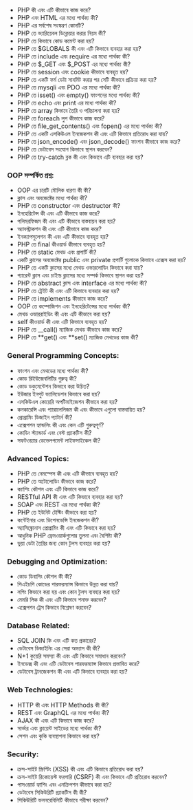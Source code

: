 -   PHP কী এবং এটি কীভাবে কাজ করে?
-   PHP এবং HTML এর মধ্যে পার্থক্য কী?
-   PHP এর সর্বশেষ সংস্করণ কোনটি?
-   PHP তে ভ্যারিয়েবল ডিক্লেয়ার করার নিয়ম কী?
-   PHP তে কিভাবে কোড কমেন্ট করা হয়?
-   PHP তে $GLOBALS কী এবং এটি কিভাবে ব্যবহার করা হয়?
-   PHP তে include এবং require এর মধ্যে পার্থক্য কী?
-   PHP তে $\_GET এবং $\_POST এর মধ্যে পার্থক্য কী?
-   PHP তে session এবং cookie কীভাবে ব্যবহৃত হয়?
-   PHP তে একটি ফর্ম ডেটা সাবমিট করার পর সেটি কীভাবে প্রক্রিয়া করা হয়?
-   PHP তে mysqli এবং PDO এর মধ্যে পার্থক্য কী?
-   PHP তে isset() এবং empty() ফাংশনের মধ্যে পার্থক্য কী?
-   PHP তে echo এবং print এর মধ্যে পার্থক্য কী?
-   PHP তে array কিভাবে তৈরি ও পরিচালনা করা হয়?
-   PHP তে foreach লুপ কীভাবে কাজ করে?
-   PHP তে file_get_contents() এবং fopen() এর মধ্যে পার্থক্য কী?
-   PHP তে একটি এসকিউএল ইনজেকশন কী এবং এটি কিভাবে প্রতিরোধ করা যায়?
-   PHP তে json_encode() এবং json_decode() ফাংশন কীভাবে কাজ করে?
-   PHP তে ডেটাবেস সংযোগ কিভাবে স্থাপন করবেন?
-   PHP তে try-catch ব্লক কী এবং কিভাবে এটি ব্যবহার করা হয়?

### OOP সম্পর্কিত প্রশ্ন:

-   OOP এর চারটি মৌলিক ধারণা কী কী?
-   ক্লাস এবং অবজেক্টের মধ্যে পার্থক্য কী?
-   PHP তে constructor এবং destructor কী?
-   ইনহেরিটেন্স কী এবং এটি কীভাবে কাজ করে?
-   পলিমরফিজম কী এবং এটি কীভাবে বাস্তবায়ন করা হয়?
-   অ্যাবস্ট্রাকশন কী এবং এটি কীভাবে কাজ করে?
-   ইনক্যাপসুলেশন কী এবং এটি কীভাবে ব্যবহৃত হয়?
-   PHP তে final কীওয়ার্ড কীভাবে ব্যবহৃত হয়?
-   PHP তে static মেথড এবং প্রপার্টি কী?
-   একটি ক্লাসের অবজেক্টের public এবং private প্রপার্টি গুলোকে কিভাবে এক্সেস করা হয়?
-   PHP তে একটি ক্লাসের মধ্যে মেথড ওভারলোডিং কিভাবে করা যায়?
-   প্যারেন্ট ক্লাস এবং চাইল্ড ক্লাসের মধ্যে সম্পর্ক কিভাবে স্থাপন করা হয়?
-   PHP তে abstract ক্লাস এবং interface এর মধ্যে পার্থক্য কী?
-   PHP তে ট্রেইট কী এবং এটি কিভাবে ব্যবহার করা হয়?
-   PHP তে implements কীভাবে কাজ করে?
-   OOP তে কম্পোজিশন এবং ইনহেরিটেন্সের মধ্যে পার্থক্য কী?
-   মেথড ওভাররাইডিং কী এবং এটি কীভাবে করা হয়?
-   self কীওয়ার্ড কী এবং এটি কিভাবে ব্যবহৃত হয়?
-   PHP তে \_\_call() ম্যাজিক মেথড কীভাবে কাজ করে?
-   PHP তে **get() এবং **set() ম্যাজিক মেথডের কাজ কী?

### General Programming Concepts:

-   ফাংশন এবং মেথডের মধ্যে পার্থক্য কী?
-   কোড রিইউজেবলিটির গুরুত্ব কী?
-   কোড ডকুমেন্টেশন কিভাবে করা উচিত?
-   ইউজার ইনপুট ভ্যালিডেশন কিভাবে করা হয়?
-   এসকিউএল কোয়েরি অপটিমাইজেশন কীভাবে করা হয়?
-   কনকারেন্সি এবং প্যারালেলিজম কী এবং কীভাবে এগুলো বাস্তবায়িত হয়?
-   প্রোগ্রামিং ডিজাইন প্যাটার্ন কী?
-   এক্সেপশন হ্যান্ডলিং কী এবং কেন এটি গুরুত্বপূর্ণ?
-   কোডিং স্ট্যান্ডার্ড এবং বেস্ট প্র্যাকটিস কী?
-   সফটওয়্যার ডেভেলপমেন্ট লাইফসাইকেল কী?

### Advanced Topics:

-   PHP তে নেমস্পেস কী এবং এটি কীভাবে ব্যবহৃত হয়?
-   PHP তে অটোলোডিং কীভাবে কাজ করে?
-   ক্যাশিং কৌশল এবং এটি কিভাবে কাজ করে?
-   RESTful API কী এবং এটি কিভাবে ব্যবহার করা হয়?
-   SOAP এবং REST এর মধ্যে পার্থক্য কী?
-   PHP তে ইউনিট টেস্টিং কীভাবে করা হয়?
-   কন্টেইনার এবং ডিপেনডেন্সি ইনজেকশন কী?
-   অ্যাসিঙ্ক্রোনাস প্রোগ্রামিং কী এবং এটি কিভাবে করা হয়?
-   আধুনিক PHP ফ্রেমওয়ার্কগুলোর তুলনা এবং বৈশিষ্ট্য কী?
-   ভুয়া ডেটা তৈরির জন্য কোন টুলস ব্যবহার করা হয়?

### Debugging and Optimization:

-   কোড ডিবাগিং কৌশল কী কী?
-   পিএইচপি কোডের পারফরম্যান্স কিভাবে উন্নত করা যায়?
-   লগিং কিভাবে করা হয় এবং কোন টুলস ব্যবহার করা হয়?
-   মেমরি লিক কী এবং এটি কিভাবে শনাক্ত করবেন?
-   এক্সেপশন ট্রেস কিভাবে বিশ্লেষণ করবেন?

### Database Related:

-   SQL JOIN কি এবং এটি কত প্রকারের?
-   ডেটাবেস ডিজাইনিং এর সেরা অভ্যাস কী কী?
-   N+1 কুয়েরি সমস্যা কী এবং এটি কিভাবে সমাধান করবেন?
-   ইনডেক্স কী এবং এটি ডেটাবেস পারফরম্যান্স কিভাবে প্রভাবিত করে?
-   ডেটাবেস ট্রানজেকশন কী এবং এটি কিভাবে ব্যবহার করা হয়?

### Web Technologies:

-   HTTP কী এবং HTTP Methods কী কী?
-   REST এবং GraphQL এর মধ্যে পার্থক্য কী?
-   AJAX কী এবং এটি কিভাবে কাজ করে?
-   সার্ভার এবং ক্লায়েন্ট সাইডের মধ্যে পার্থক্য কী?
-   সেশন এবং কুকি ব্যবস্থাপনা কিভাবে করা হয়?

### Security:

-   ক্রস-সাইট স্ক্রিপ্টিং (XSS) কী এবং এটি কিভাবে প্রতিরোধ করা হয়?
-   ক্রস-সাইট রিকোয়েস্ট ফরগারি (CSRF) কী এবং কিভাবে এটি প্রতিরোধ করবেন?
-   পাসওয়ার্ড হ্যাশিং এবং এনক্রিপশন কীভাবে করা হয়?
-   ডেটাবেস সিকিউরিটি প্র্যাকটিস কী কী?
-   সিকিউরিটি ভলনরেবিলিটি কীভাবে পরীক্ষা করবেন?
